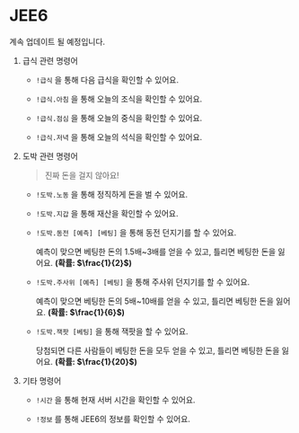 # JEE6

계속 업데이트 될 예정입니다.

1. 급식 관련 명령어

   - `!급식` 을 통해 다음 급식을 확인할 수 있어요.

   - `!급식.아침` 을 통해 오늘의 조식을 확인할 수 있어요.

   - `!급식.점심` 을 통해 오늘의 중식을 확인할 수 있어요.

   - `!급식.저녁` 을 통해 오늘의 석식을 확인할 수 있어요.

2. 도박 관련 명령어

   > 진짜 돈을 걸지 않아요!

   - `!도박.노동` 을 통해 정직하게 돈을 벌 수 있어요.

   - `!도박.지갑` 을 통해 재산을 확인할 수 있어요.

   - `!도박.동전 [예측] [베팅]` 을 통해 동전 던지기를 할 수 있어요.

     예측이 맞으면 베팅한 돈의 $1.5$배~$3$배를 얻을 수 있고, 틀리면 베팅한 돈을 잃어요. **(확률: $\frac{1}{2}$)**

   - `!도박.주사위 [예측] [베팅]` 을 통해 주사위 던지기를 할 수 있어요.

     예측이 맞으면 베팅한 돈의 5배~10배를 얻을 수 있고, 틀리면 베팅한 돈을 잃어요. **(확률: $\frac{1}{6}$)**

   - `!도박.잭팟 [베팅]` 을 통해 잭팟을 할 수 있어요.

     당첨되면 다른 사람들이 베팅한 돈을 모두 얻을 수 있고, 틀리면 베팅한 돈을 잃어요. **(확률: $\frac{1}{20}$)**

3. 기타 명령어

   - `!시간` 을 통해 현재 서버 시간을 확인할 수 있어요.

   - `!정보` 를 통해 JEE6의 정보를 확인할 수 있어요.
